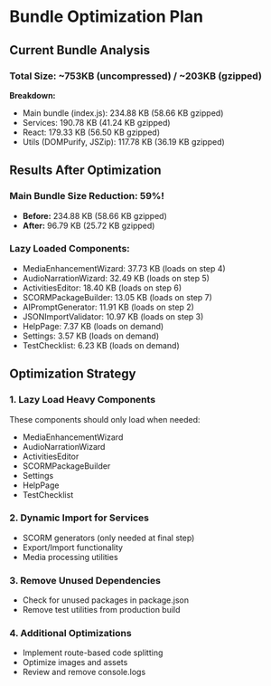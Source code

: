 # Bundle Optimization Plan

## Current Bundle Analysis

### Total Size: ~753KB (uncompressed) / ~203KB (gzipped)

**Breakdown:**
- Main bundle (index.js): 234.88 KB (58.66 KB gzipped) 
- Services: 190.78 KB (41.24 KB gzipped)
- React: 179.33 KB (56.50 KB gzipped)
- Utils (DOMPurify, JSZip): 117.78 KB (36.19 KB gzipped)

## Results After Optimization

### Main Bundle Size Reduction: 59%!
- **Before:** 234.88 KB (58.66 KB gzipped)
- **After:** 96.79 KB (25.72 KB gzipped)

### Lazy Loaded Components:
- MediaEnhancementWizard: 37.73 KB (loads on step 4)
- AudioNarrationWizard: 32.49 KB (loads on step 5)
- ActivitiesEditor: 18.40 KB (loads on step 6)
- SCORMPackageBuilder: 13.05 KB (loads on step 7)
- AIPromptGenerator: 11.91 KB (loads on step 2)
- JSONImportValidator: 10.97 KB (loads on step 3)
- HelpPage: 7.37 KB (loads on demand)
- Settings: 3.57 KB (loads on demand)
- TestChecklist: 6.23 KB (loads on demand)

## Optimization Strategy

### 1. Lazy Load Heavy Components
These components should only load when needed:
- MediaEnhancementWizard
- AudioNarrationWizard
- ActivitiesEditor
- SCORMPackageBuilder
- Settings
- HelpPage
- TestChecklist

### 2. Dynamic Import for Services
- SCORM generators (only needed at final step)
- Export/Import functionality
- Media processing utilities

### 3. Remove Unused Dependencies
- Check for unused packages in package.json
- Remove test utilities from production build

### 4. Additional Optimizations
- Implement route-based code splitting
- Optimize images and assets
- Review and remove console.logs